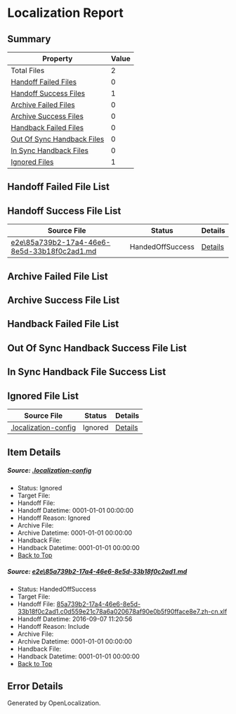 # <a name='report-top'></a> Localization Report

## Summary
 Property | Value 
 -------- | ----- 
 Total Files | 2
[ Handoff Failed Files ](#handoff-failed-list)| 0
[ Handoff Success Files ](#handoff-success-list)| 1
[ Archive Failed Files ](#archive-failed-list)| 0
[ Archive Success Files ](#archive-success-list)| 0
[ Handback Failed Files ](#handback-failed-list)| 0
[ Out Of Sync Handback Files ](#outofsync-handback-success-list)| 0
[ In Sync Handback Files ](#insync-handback-success-list)| 0
[ Ignored Files ](#ignored-list)| 1

## <a name='handoff-failed-list'></a> Handoff Failed File List

## <a name='handoff-success-list'></a> Handoff Success File List
 Source File | Status | Details 
 ----------- | ------ | ------- 
 [e2e\85a739b2-17a4-46e6-8e5d-33b18f0c2ad1.md](https://github.com/OpenLocalizationTestOrg/ol-test0/blob/00dbdb90392af234ac135a0613efa30441031c86/e2e/85a739b2-17a4-46e6-8e5d-33b18f0c2ad1.md) | HandedOffSuccess | [Details](#783c8c3266c6bc23cc18aed4bbde9e321734e2f61)

## <a name='archive-failed-list'></a> Archive Failed File List

## <a name='archive-success-list'></a> Archive Success File List

## <a name='handback-failed-list'></a> Handback Failed File List

## <a name='outofsync-handback-success-list'></a> Out Of Sync Handback Success File List

## <a name='insync-handback-success-list'></a> In Sync Handback File Success List

## <a name='ignored-list'></a> Ignored File List
 Source File | Status | Details 
 ----------- | ------ | ------- 
 [.localization-config](https://github.com/OpenLocalizationTestOrg/ol-test0/blob/00dbdb90392af234ac135a0613efa30441031c86/.localization-config) | Ignored | [Details](#3d4f252ac210baf56311d7e97dcc2db10974dbd20)

## Item Details
##### <a name='3d4f252ac210baf56311d7e97dcc2db10974dbd20'></a> Source: [.localization-config](https://github.com/OpenLocalizationTestOrg/ol-test0/blob/00dbdb90392af234ac135a0613efa30441031c86/.localization-config)
* Status: Ignored
* Target File: 
* Handoff File: 
* Handoff Datetime: 0001-01-01 00:00:00
* Handoff Reason: Ignored
* Archive File: 
* Archive Datetime: 0001-01-01 00:00:00
* Handback File: 
* Handback Datetime: 0001-01-01 00:00:00
* [Back to Top](#report-top)

##### <a name='783c8c3266c6bc23cc18aed4bbde9e321734e2f61'></a> Source: [e2e\85a739b2-17a4-46e6-8e5d-33b18f0c2ad1.md](https://github.com/OpenLocalizationTestOrg/ol-test0/blob/00dbdb90392af234ac135a0613efa30441031c86/e2e/85a739b2-17a4-46e6-8e5d-33b18f0c2ad1.md)
* Status: HandedOffSuccess
* Target File: 
* Handoff File: [85a739b2-17a4-46e6-8e5d-33b18f0c2ad1.c0d559e21c78a6a020678af90e0b5f90fface8e7.zh-cn.xlf](https://github.com/OpenLocalizationTestOrg/ol-test0-handoff/blob/635d651b97e2b40fb32c9cc8d6ff340a7a12d682/ol-handoff/OpenLocalizationTestOrg/ol-test0-zhcn/ci/ht/85a739b2-17a4-46e6-8e5d-33b18f0c2ad1.c0d559e21c78a6a020678af90e0b5f90fface8e7.zh-cn.xlf)
* Handoff Datetime: 2016-09-07 11:20:56
* Handoff Reason: Include
* Archive File: 
* Archive Datetime: 0001-01-01 00:00:00
* Handback File: 
* Handback Datetime: 0001-01-01 00:00:00
* [Back to Top](#report-top)


## Error Details

Generated by OpenLocalization.

